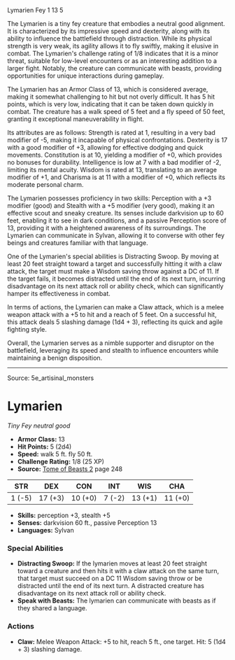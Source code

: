 <MonsterName/>Lymarien</MonsterName>
<CreatureType/>Fey</CreatureType>
<CR/>1</CR>
<AC/>13</AC>
<HP/>5</HP>
<summary>The Lymarien is a tiny fey creature that embodies a neutral good alignment. It is characterized by its impressive speed and dexterity, along with its ability to influence the battlefield through distraction. While its physical strength is very weak, its agility allows it to fly swiftly, making it elusive in combat. The Lymarien's challenge rating of 1/8 indicates that it is a minor threat, suitable for low-level encounters or as an interesting addition to a larger fight. Notably, the creature can communicate with beasts, providing opportunities for unique interactions during gameplay.</summary>

<detail>

The Lymarien has an Armor Class of 13, which is considered average, making it somewhat challenging to hit but not overly difficult. It has 5 hit points, which is very low, indicating that it can be taken down quickly in combat. The creature has a walk speed of 5 feet and a fly speed of 50 feet, granting it exceptional maneuverability in flight. 

Its attributes are as follows: Strength is rated at 1, resulting in a very bad modifier of -5, making it incapable of physical confrontations. Dexterity is 17 with a good modifier of +3, allowing for effective dodging and quick movements. Constitution is at 10, yielding a modifier of +0, which provides no bonuses for durability. Intelligence is low at 7 with a bad modifier of -2, limiting its mental acuity. Wisdom is rated at 13, translating to an average modifier of +1, and Charisma is at 11 with a modifier of +0, which reflects its moderate personal charm.

The Lymarien possesses proficiency in two skills: Perception with a +3 modifier (good) and Stealth with a +5 modifier (very good), making it an effective scout and sneaky creature. Its senses include darkvision up to 60 feet, enabling it to see in dark conditions, and a passive Perception score of 13, providing it with a heightened awareness of its surroundings. The Lymarien can communicate in Sylvan, allowing it to converse with other fey beings and creatures familiar with that language.

One of the Lymarien's special abilities is Distracting Swoop. By moving at least 20 feet straight toward a target and successfully hitting it with a claw attack, the target must make a Wisdom saving throw against a DC of 11. If the target fails, it becomes distracted until the end of its next turn, incurring disadvantage on its next attack roll or ability check, which can significantly hamper its effectiveness in combat. 

In terms of actions, the Lymarien can make a Claw attack, which is a melee weapon attack with a +5 to hit and a reach of 5 feet. On a successful hit, this attack deals 5 slashing damage (1d4 + 3), reflecting its quick and agile fighting style. 

Overall, the Lymarien serves as a nimble supporter and disruptor on the battlefield, leveraging its speed and stealth to influence encounters while maintaining a benign disposition.</detail>



---

Source: 5e_artisinal_monsters

# Lymarien

*Tiny* *Fey* *neutral good*

- **Armor Class:** 13
- **Hit Points:** 5 (2d4)
- **Speed:** walk 5 ft. fly 50 ft.
- **Challenge Rating:** 1/8 (25 XP)
- **Source:** [Tome of Beasts 2](https://koboldpress.com/kpstore/product/tome-of-beasts-2-for-5th-edition) page 248

| STR | DEX | CON | INT | WIS | CHA |
| --- | --- | --- | --- | --- | --- |
| 1 (-5) | 17 (+3) | 10 (+0) | 7 (-2) | 13 (+1) | 11 (+0) |

- **Skills:** perception +3, stealth +5
- **Senses:** darkvision 60 ft., passive Perception 13
- **Languages:** Sylvan

### Special Abilities

- **Distracting Swoop:** If the lymarien moves at least 20 feet straight toward a creature and then hits it with a claw attack on the same turn, that target must succeed on a DC 11 Wisdom saving throw or be distracted until the end of its next turn. A distracted creature has disadvantage on its next attack roll or ability check.
- **Speak with Beasts:** The lymarien can communicate with beasts as if they shared a language.

### Actions

- **Claw:** Melee Weapon Attack: +5 to hit, reach 5 ft., one target. Hit: 5 (1d4 + 3) slashing damage.




